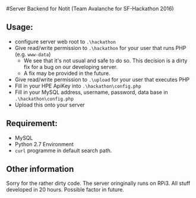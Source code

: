 #Server Backend for Notit (Team Avalanche for SF-Hackathon 2016)

## Usage:

* configure server web root to `.\hackathon`
* Give read/write permission to `.\hackathon` for your user that runs PHP (e.g. `www-data`)
    * We see that it's not usual and safe to do so. This decision is a dirty fix for a bug on our developing server.
    * A fix may be provided in the future.
* Give read/write permission to `.\upload` for your user that executes PHP
* Fill in your HPE ApiKey into `.\hackathon\config.php`
* Fill in your MySQL address, username, password, data base in `.\hackathon\config.php`
* Upload this onto your server

## Requirement:
* MySQL
* Python 2.7 Environment
* `curl` programme in default search path.

## Other information
Sorry for the rather dirty code. The server oringinally runs on RPi3. All stuff developed in 20 hours. Possible factor in future.
